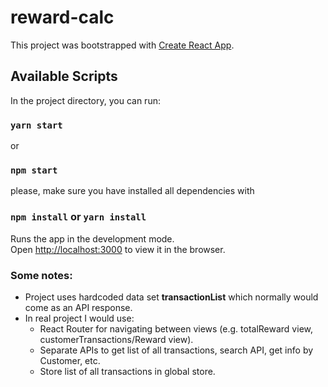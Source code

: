# reward-calc

This project was bootstrapped with [Create React App](https://github.com/facebook/create-react-app).

## Available Scripts

In the project directory, you can run:

### `yarn start`

or 

### `npm start`

please, make sure you have installed all dependencies with

### `npm install` or `yarn install`

Runs the app in the development mode.<br />
Open [http://localhost:3000](http://localhost:3000) to view it in the browser.

### Some notes:

- Project uses hardcoded data set **transactionList** which normally would come as an API response. 
- In real project I would use:
  - React Router for navigating between views (e.g. totalReward view, customerTransactions/Reward view). 
  - Separate APIs to get list of all transactions, search API, get info by Customer, etc.
  - Store list of all transactions in global store.



